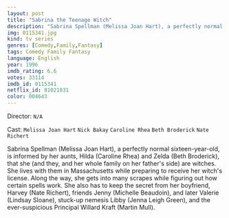 ```yaml
---
layout: post
title: "Sabrina the Teenage Witch"
description: "Sabrina Spellman (Melissa Joan Hart), a perfectly normal sixteen-year-old, is informed by her aunts, Hilda (Caroline Rhea) and Zelda (Beth Broderick), that she (and they, and her whole family on her father's side) are witches. She lives with them in Massachusetts while preparing to receive her witch's license. Along the way, she gets into many scrapes while figuring out how certain spells work. She also has to keep the secret from her boyfriend, Harvey (Nate Richert), friends Jenny (Michelle Beaudoin), and later Valerie (Lindsay Sl.."
img: 0115341.jpg
kind: tv series
genres: [Comedy,Family,Fantasy]
tags: Comedy Family Fantasy 
language: English
year: 1996
imdb_rating: 6.6
votes: 33114
imdb_id: 0115341
netflix_id: 81021831
color: 004643
---
```

Director: `N/A`  

Cast: `Melissa Joan Hart` `Nick Bakay` `Caroline Rhea` `Beth Broderick` `Nate Richert` 

Sabrina Spellman (Melissa Joan Hart), a perfectly normal sixteen-year-old, is informed by her aunts, Hilda (Caroline Rhea) and Zelda (Beth Broderick), that she (and they, and her whole family on her father's side) are witches. She lives with them in Massachusetts while preparing to receive her witch's license. Along the way, she gets into many scrapes while figuring out how certain spells work. She also has to keep the secret from her boyfriend, Harvey (Nate Richert), friends Jenny (Michelle Beaudoin), and later Valerie (Lindsay Sloane), stuck-up nemesis Libby (Jenna Leigh Green), and the ever-suspicious Principal Willard Kraft (Martin Mull).